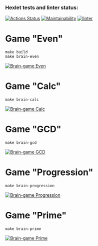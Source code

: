 ### Hexlet tests and linter status:
[![Actions Status](https://github.com/mjh-sakh/python-project-lvl1/workflows/hexlet-check/badge.svg)](https://github.com/mjh-sakh/python-project-lvl1/actions)
[![Maintainability](https://api.codeclimate.com/v1/badges/a99a88d28ad37a79dbf6/maintainability)](https://codeclimate.com/github/codeclimate/codeclimate/maintainability)
[![linter](https://github.com/mjh-sakh/python-project-lvl1/actions/workflows/lint.yml/badge.svg?branch=main)](https://github.com/mjh-sakh/python-project-lvl1/actions/workflows/lint.yml)

# Game "Even"
```
make build
make brain-even
```
[![Brain-game Even](https://img.youtube.com/vi/qLqRxsKreIM/0.jpg)](https://www.youtube.com/watch?v=qLqRxsKreIM "Brain-game Even")

# Game "Calc"
```
make brain-calc
```
[![Brain-game Calc](https://img.youtube.com/vi/jHxgKc3Tu8U/0.jpg)](https://www.youtube.com/watch?v=jHxgKc3Tu8U "Brain-game Calc")


# Game "GCD"
```
make brain-gcd
```
[![Brain-game GCD](https://img.youtube.com/vi/AVFfvERYjqo/0.jpg)](https://www.youtube.com/watch?v=AVFfvERYjqo "Brain-game GCD")

# Game "Progression"
```
make brain-progression
```
[![Brain-game Progression](https://img.youtube.com/vi/Ty534jeMpzA/0.jpg)](https://www.youtube.com/watch?v=Ty534jeMpzA "Brain-game Progression")

# Game "Prime"
```
make brain-prime
```
[![Brain-game Prime](https://img.youtube.com/vi/CGjpQTjYSOQ/0.jpg)](https://www.youtube.com/watch?v=CGjpQTjYSOQ "Brain-game Prime")
